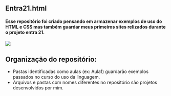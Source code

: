 ## Entra21.html
#### Esse repositório foi criado pensando em armazenar exemplos de uso do HTML e CSS mas também guardar meus primeiros sites relizados durante o projeto entra 21.
<div>
<img src="http://img.shields.io/static/v1?label=STATUS%20DO%20PROJETO&message=%20EM%20DESENVOLVIMENTO&color=GREEN&style=for-the-badge_blank"></a>
</div>

## Organização do repositório:

- Pastas identificadas como aulas (ex: Aula1) guardarão exemplos passados no curso do uso da linguagem.
- Arquivos e pastas com nomes diferentes no repositório são projetos desenvolvidos por mim.

